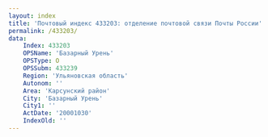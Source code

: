 ```yaml
---
layout: index
title: 'Почтовый индекс 433203: отделение почтовой связи Почты России'
permalink: /433203/
data:
    Index: 433203
    OPSName: 'Базарный Урень'
    OPSType: О
    OPSSubm: 433239
    Region: 'Ульяновская область'
    Autonom: ''
    Area: 'Карсунский район'
    City: 'Базарный Урень'
    City1: ''
    ActDate: '20001030'
    IndexOld: ''
---
```

